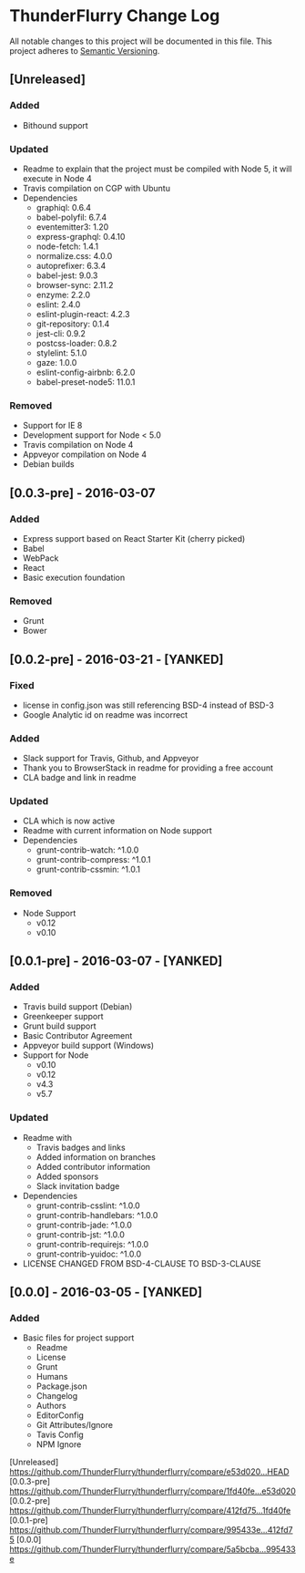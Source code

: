 # ThunderFlurry Change Log

All notable changes to this project will be documented in this file.
This project adheres to [Semantic Versioning](http://semver.org/).

## [Unreleased]

### Added
- Bithound support

### Updated
- Readme to explain that the project must be compiled with Node 5, it will execute in Node 4
- Travis compilation on CGP with Ubuntu
- Dependencies
    - graphiql: 0.6.4
    - babel-polyfil: 6.7.4
    - eventemitter3: 1.20
    - express-graphql: 0.4.10
    - node-fetch: 1.4.1
    - normalize.css: 4.0.0
    - autoprefixer: 6.3.4
    - babel-jest: 9.0.3
    - browser-sync: 2.11.2
    - enzyme: 2.2.0
    - eslint: 2.4.0
    - eslint-plugin-react: 4.2.3
    - git-repository: 0.1.4
    - jest-cli: 0.9.2
    - postcss-loader: 0.8.2
    - stylelint: 5.1.0
    - gaze: 1.0.0
    - eslint-config-airbnb: 6.2.0
    - babel-preset-node5: 11.0.1

### Removed
- Support for IE 8
- Development support for Node < 5.0
- Travis compilation on Node 4
- Appveyor compilation on Node 4
- Debian builds

## [0.0.3-pre] - 2016-03-07

### Added
- Express support based on React Starter Kit (cherry picked)
- Babel
- WebPack
- React
- Basic execution foundation

### Removed
- Grunt
- Bower


## [0.0.2-pre] - 2016-03-21 - [YANKED]

### Fixed
- license in config.json was still referencing BSD-4 instead of BSD-3
- Google Analytic id on readme was incorrect

### Added
- Slack support for Travis, Github, and Appveyor
- Thank you to BrowserStack in readme for providing a free account
- CLA badge and link in readme

### Updated
- CLA which is now active
- Readme with current information on Node support
- Dependencies
    - grunt-contrib-watch: ^1.0.0
    - grunt-contrib-compress: ^1.0.1
    - grunt-contrib-cssmin: ^1.0.1

### Removed
- Node Support
    - v0.12
    - v0.10

## [0.0.1-pre] - 2016-03-07 - [YANKED]

### Added
- Travis build support (Debian)
- Greenkeeper support
- Grunt build support
- Basic Contributor Agreement
- Appveyor build support (Windows)
- Support for Node
    - v0.10
    - v0.12
    - v4.3
    - v5.7

### Updated
- Readme with
    - Travis badges and links
    - Added information on branches
    - Added contributor information
    - Added sponsors
    - Slack invitation badge
- Dependencies
    - grunt-contrib-csslint: ^1.0.0
    - grunt-contrib-handlebars: ^1.0.0
    - grunt-contrib-jade: ^1.0.0
    - grunt-contrib-jst: ^1.0.0
    - grunt-contrib-requirejs: ^1.0.0
    - grunt-contrib-yuidoc: ^1.0.0
- LICENSE CHANGED FROM BSD-4-CLAUSE TO BSD-3-CLAUSE

## [0.0.0] - 2016-03-05 - [YANKED]

### Added
- Basic files for project support
    - Readme
    - License
    - Grunt
    - Humans
    - Package.json
    - Changelog
    - Authors
    - EditorConfig
    - Git Attributes/Ignore
    - Tavis Config
    - NPM Ignore

[Unreleased] https://github.com/ThunderFlurry/thunderflurry/compare/e53d020...HEAD
[0.0.3-pre] https://github.com/ThunderFlurry/thunderflurry/compare/1fd40fe...e53d020
[0.0.2-pre] https://github.com/ThunderFlurry/thunderflurry/compare/412fd75...1fd40fe
[0.0.1-pre] https://github.com/ThunderFlurry/thunderflurry/compare/995433e...412fd75
[0.0.0] https://github.com/ThunderFlurry/thunderflurry/compare/5a5bcba...995433e
